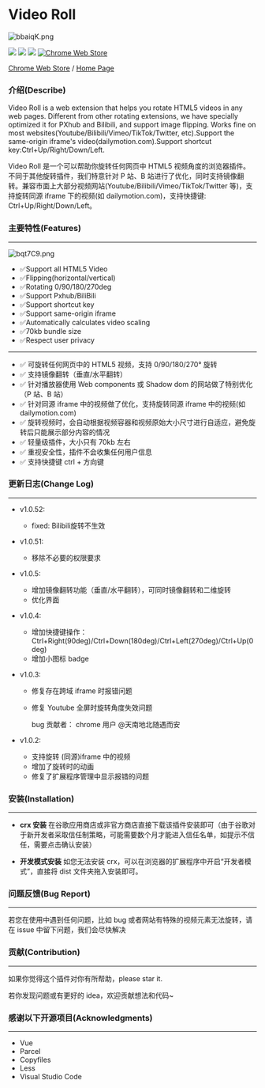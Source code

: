 <!--
 * @description: video roll
 * @Author: Gouxinyu
 * @Date: 2022-01-13 22:43:33
-->

# Video Roll

![bbaiqK.png](https://s1.ax1x.com/2022/03/13/bbaiqK.png)

![](https://img.shields.io/github/stars/gxy5202/VideoRoll) ![](https://img.shields.io/github/package-json/v/gxy5202/VideoRoll) ![](https://img.shields.io/github/package-json/license/gxy5202/VideoRoll) [![Chrome Web Store](https://badgen.net/chrome-web-store/users/cokngoholafkeghnhhdlmiadlojpindm?icon=chrome&color=0f9d58)](https://chrome.google.com/webstore/detail/cokngoholafkeghnhhdlmiadlojpindm?hl=en)

[Chrome Web Store](https://chrome.google.com/webstore/detail/video-roll/cokngoholafkeghnhhdlmiadlojpindm?hl=zh-CN&authuser=0 "Chrome Web Store") / [Home Page](https://gomi.site/VideoRoll "Home Page")

### 介绍(Describe)

Video Roll is a web extension that helps you rotate HTML5 videos in any web pages. Different from other rotating extensions, we have specially optimized it for PXhub and Bilibili, and support image flipping. Works fine on most websites(Youtube/Bilibili/Vimeo/TikTok/Twitter, etc).Support the same-origin iframe's video(dailymotion.com).Support shortcut key:Ctrl+Up/Right/Down/Left.

Video Roll 是一个可以帮助你旋转任何网页中 HTML5 视频角度的浏览器插件。不同于其他旋转插件，我们特意针对 P 站、B 站进行了优化，同时支持镜像翻转。兼容市面上大部分视频网站(Youtube/Bilibili/Vimeo/TikTok/Twitter 等)，支持旋转同源 iframe 下的视频(如 dailymotion.com)，支持快捷键: Ctrl+Up/Right/Down/Left。

### 主要特性(Features)

---
![bqt7C9.png](https://s3.bmp.ovh/imgs/2022/06/28/58f3517b43b94c5e.png)

-   ✅Support all HTML5 Video
-   ✅Flipping(horizontal/vertical)
-   ✅Rotating 0/90/180/270deg
-   ✅Support Pxhub/BiliBili
-   ✅Support shortcut key
-   ✅Support same-origin iframe
-   ✅Automatically calculates video scaling
-   ✅70kb bundle size
-   ✅Respect user privacy


***

-   ✅ 可旋转任何网页中的 HTML5 视频，支持 0/90/180/270° 旋转
-   ✅ 支持镜像翻转（垂直/水平翻转）
-   ✅ 针对播放器使用 Web components 或 Shadow dom 的网站做了特别优化（P 站、B 站）
-   ✅ 针对同源 iframe 中的视频做了优化，支持旋转同源 iframe 中的视频(如 dailymotion.com)
-   ✅ 旋转视频时，会自动根据视频容器和视频原始大小尺寸进行自适应，避免旋转后只能展示部分内容的情况
-   ✅ 轻量级插件，大小只有 70kb 左右
-   ✅ 重视安全性，插件不会收集任何用户信息
-   ✅ 支持快捷键 ctrl + 方向键

### 更新日志(Change Log)

---
-   v1.0.52:
    -   fixed: Bilibili旋转不生效

-   v1.0.51:
    -   移除不必要的权限要求

-   v1.0.5:

    -   增加镜像翻转功能（垂直/水平翻转），可同时镜像翻转和二维旋转
    -   优化界面

-   v1.0.4:

    -   增加快捷键操作：Ctrl+Right(90deg)/Ctrl+Down(180deg)/Ctrl+Left(270deg)/Ctrl+Up(0deg)
    -   增加小图标 badge

-   v1.0.3:

    -   修复存在跨域 iframe 时报错问题
    -   修复 Youtube 全屏时旋转角度失效问题

        bug 贡献者：
        chrome 用户 @天南地北随遇而安

-   v1.0.2:
    -   支持旋转 (同源)iframe 中的视频
    -   增加了旋转时的动画
    -   修复了扩展程序管理中显示报错的问题

### 安装(Installation)

---

-   **crx 安装**
    在谷歌应用商店或非官方商店直接下载该插件安装即可（由于谷歌对于新开发者采取信任制策略，可能需要数个月才能进入信任名单，如提示不信任，需要点击确认安装）

-   **开发模式安装**
    如您无法安装 crx，可以在浏览器的扩展程序中开启“开发者模式”，直接将 dist 文件夹拖入安装即可。

### 问题反馈(Bug Report)

---

若您在使用中遇到任何问题，比如 bug 或者网站有特殊的视频元素无法旋转，请在 issue 中留下问题，我们会尽快解决

### 贡献(Contribution)

---

如果你觉得这个插件对你有所帮助，please star it.

若你发现问题或有更好的 idea，欢迎贡献想法和代码~


### 感谢以下开源项目(Acknowledgments)

---

- Vue
- Parcel
- Copyfiles
- Less
- Visual Studio Code
